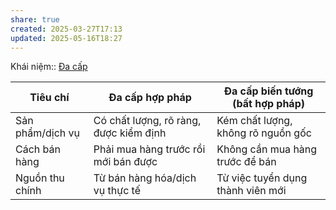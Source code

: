 ```yaml
---
share: true
created: 2025-03-27T17:13
updated: 2025-05-16T18:27
---
```

Khái niệm:: [Đa cấp](../../../%E2%9A%A1Hi%E1%BB%83u%20bi%E1%BA%BFt%20s%C3%A2u/%CE%9E%20Kh%C3%A1i%20ni%E1%BB%87m/%C4%90a%20c%E1%BA%A5p.md)

| Tiêu chí           | Đa cấp hợp pháp                                                                  | Đa cấp biến tướng (bất hợp pháp)                                             |
| ------------------ | -------------------------------------------------------------------------------- | ---------------------------------------------------------------------------- |
| Sản phẩm/dịch vụ   | Có chất lượng, rõ ràng, được kiểm định                                           | Kém chất lượng, không rõ nguồn gốc                                           |
| Cách bán hàng      | Phải mua hàng trước rồi mới bán được                                             | Không cần mua hàng trước để bán                                              |
| Nguồn thu chính    | Từ bán hàng hóa/dịch vụ thực tế                                                  | Từ việc tuyển dụng thành viên mới                                            |
